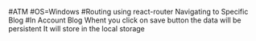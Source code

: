 #ATM
#OS=Windows
#Routing using react-router
Navigating to Specific Blog
#In Account Blog Whent you click on save button the data will be persistent 
It will store in the local storage
